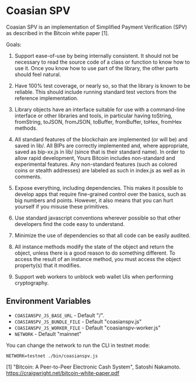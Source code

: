 # Coasian SPV

Coasian SPV is an implementation of Simplified Payment Verification (SPV) as
described in the Bitcoin white paper [1].

Goals:

1. Support ease-of-use by being internally consistent. It should not be
   necessary to read the source code of a class or function to know how to use it.
   Once you know how to use part of the library, the other parts should feel
   natural.

2. Have 100% test coverage, or nearly so, so that the library is known to be
   reliable. This should include running standard test vectors from the reference
   implementation.

3. Library objects have an interface suitable for use with a command-line
   interface or other libraries and tools, in particular having toString,
   fromString, toJSON, fromJSON, toBuffer, fromBuffer, toHex, fromHex methods.

4. All standard features of the blockchain are implemented (or will be) and
   saved in lib/. All BIPs are correctly implemented and, where appropriate, saved
   as bip-xx.js in lib/ (since that is their standard name). In order to allow
   rapid development, Yours Bitcoin includes non-standard and experimental
   features. Any non-standard features (such as colored coins or stealth
   addresses) are labeled as such in index.js as well as in comments.

5. Expose everything, including dependencies. This makes it possible to develop
   apps that require fine-grained control over the basics, such as big numbers and
   points. However, it also means that you can hurt yourself if you misuse these
   primitives.

6. Use standard javascript conventions wherever possible so that other
   developers find the code easy to understand.

7. Minimize the use of dependencies so that all code can be easily audited.

8. All instance methods modify the state of the object and return the object,
   unless there is a good reason to do something different. To access the result
   of an instance method, you must access the object property(s) that it modifies.

9. Support web workers to unblock web wallet UIs when performing cryptography.

## Environment Variables

* `COASIANSPV_JS_BASE_URL` - Default "/".
* `COASIANSPV_JS_BUNDLE_FILE` - Default "coasianspv.js"
* `COASIANSPV_JS_WORKER_FILE` - Default "coasianspv-worker.js"
* `NETWORK` - Default "mainnet"

You can change the network to run the CLI in testnet mode:

```
NETWORK=testnet ./bin/coasianspv.js
```

[1] "Bitcoin: A Peer-to-Peer Electronic Cash System", Satoshi Nakamoto.
https://craigwright.net/bitcoin-white-paper.pdf
